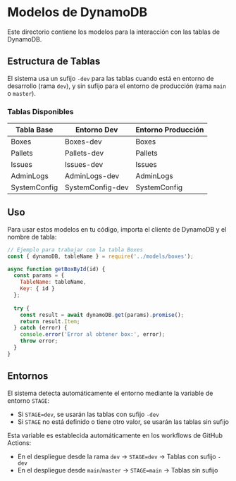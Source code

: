 # Modelos de DynamoDB

Este directorio contiene los modelos para la interacción con las tablas de DynamoDB.

## Estructura de Tablas

El sistema usa un sufijo `-dev` para las tablas cuando está en entorno de desarrollo
(rama `dev`), y sin sufijo para el entorno de producción (rama `main` o `master`).

### Tablas Disponibles

| Tabla Base      | Entorno Dev       | Entorno Producción |
|-----------------|-------------------|-------------------|
| Boxes           | Boxes-dev         | Boxes             |
| Pallets         | Pallets-dev       | Pallets           |
| Issues          | Issues-dev        | Issues            |
| AdminLogs       | AdminLogs-dev     | AdminLogs         |
| SystemConfig    | SystemConfig-dev  | SystemConfig      |

## Uso

Para usar estos modelos en tu código, importa el cliente de DynamoDB y el nombre de tabla:

```javascript
// Ejemplo para trabajar con la tabla Boxes
const { dynamoDB, tableName } = require('../models/boxes');

async function getBoxById(id) {
  const params = {
    TableName: tableName,
    Key: { id }
  };
  
  try {
    const result = await dynamoDB.get(params).promise();
    return result.Item;
  } catch (error) {
    console.error('Error al obtener box:', error);
    throw error;
  }
}
```

## Entornos

El sistema detecta automáticamente el entorno mediante la variable de entorno `STAGE`:

- Si `STAGE=dev`, se usarán las tablas con sufijo `-dev`
- Si `STAGE` no está definido o tiene otro valor, se usarán las tablas sin sufijo

Esta variable es establecida automáticamente en los workflows de GitHub Actions:

- En el despliegue desde la rama `dev` → `STAGE=dev` → Tablas con sufijo `-dev`
- En el despliegue desde `main`/`master` → `STAGE=main` → Tablas sin sufijo 